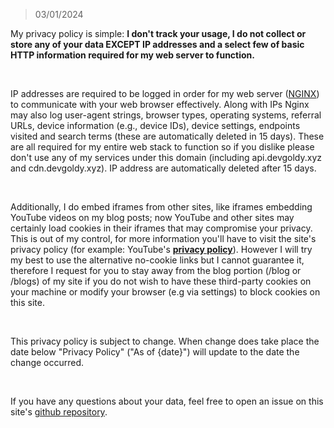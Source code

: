 > 03/01/2024

My privacy policy is simple: **I don't track your usage, I do not collect or store any of your data EXCEPT IP addresses and a select few of basic HTTP information required for my web server to function.**

<br>

IP addresses are required to be logged in order for my web server ([NGINX](https://www.nginx.com/resources/glossary/nginx/)) to communicate with your web browser effectively. Along with IPs Nginx may also log user-agent strings, browser types, operating systems, referral URLs, device information (e.g., device IDs), device settings, endpoints visited and search terms (these are automatically deleted in 15 days). These are all required for my entire web stack to function so if you dislike please don't use any of my services under this domain (including api.devgoldy.xyz and cdn.devgoldy.xyz). IP address are automatically deleted after 15 days.

<br>

Additionally, I do embed iframes from other sites, like iframes embedding YouTube videos on my blog posts; now YouTube and other sites may certainly load cookies in their iframes that may compromise your privacy. This is out of my control, for more information you'll have to visit the site's privacy policy (for example: YouTube's **[privacy policy](https://www.youtube.com/static?gl=GB&template=terms)**). However I will try my best to use the alternative no-cookie links but I cannot guarantee it, therefore I request for you to stay away from the blog portion (/blog or /blogs) of my site if you do not wish to have these third-party cookies on your machine or modify your browser (e.g via settings) to block cookies on this site.

<br>

This privacy policy is subject to change. When change does take place the date below "Privacy Policy" ("As of {date}") will update to the date the change occurred.

<br>

If you have any questions about your data, feel free to open an issue on this site's [github repository](https://github.com/THEGOLDENPRO/devgoldy.xyz).